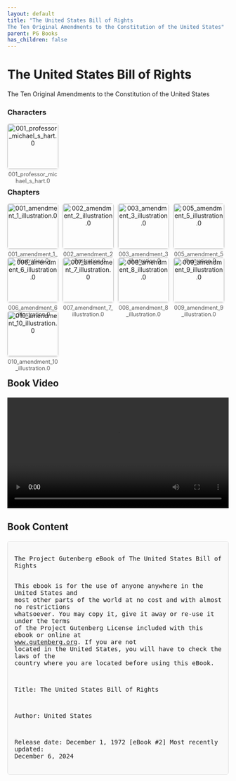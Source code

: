 ```yaml
---
layout: default
title: "The United States Bill of Rights
The Ten Original Amendments to the Constitution of the United States"
parent: PG Books
has_children: false
---
```



<style>
.image-gallery {
  display: flex;
  flex-wrap: wrap;
  justify-content: space-between;
  margin-bottom: 20px;
}

.image-row {
  display: flex;
  justify-content: flex-start;
  width: 100%;
  margin-bottom: 20px;
}

.image-item {
  width: 23%;
  margin-right: 2%;
  text-align: center;
}

.image-item:last-child {
  margin-right: 0;
}

.image-item img {
  width: 100%;
  height: auto;
  object-fit: cover;
  border-radius: 5px;
  box-shadow: 0 2px 4px rgba(0,0,0,0.1);
}

.image-item p {
  margin-top: 5px;
  font-size: 0.9em;
  color: #555;
}

.video-container {
  margin: 20px 0;
}

.book-content {
  max-height: 500px;
  overflow-y: auto;
  padding: 15px;
  border: 1px solid #ddd;
  border-radius: 5px;
  background-color: #f9f9f9;
  font-family: monospace;
  white-space: pre-wrap;
  margin-top: 20px;
}
</style>


# The United States Bill of Rights
The Ten Original Amendments to the Constitution of the United States

<h3>Characters</h3>
<div class="image-gallery">
<div class="image-row">
  <div class="image-item">
    <img src="../results/The United States Bill of Rights
The Ten Original Amendments to the Constitution of the United States/characters/001_professor_michael_s_hart.0.png" alt="001_professor_michael_s_hart.0">
    <p>001_professor_michael_s_hart.0</p>
  </div>
</div>
</div>

<h3>Chapters</h3>
<div class="image-gallery">
<div class="image-row">
  <div class="image-item">
    <img src="../results/The United States Bill of Rights
The Ten Original Amendments to the Constitution of the United States/chapters/001_amendment_1_illustration.0.png" alt="001_amendment_1_illustration.0">
    <p>001_amendment_1_illustration.0</p>
  </div>
  <div class="image-item">
    <img src="../results/The United States Bill of Rights
The Ten Original Amendments to the Constitution of the United States/chapters/002_amendment_2_illustration.0.png" alt="002_amendment_2_illustration.0">
    <p>002_amendment_2_illustration.0</p>
  </div>
  <div class="image-item">
    <img src="../results/The United States Bill of Rights
The Ten Original Amendments to the Constitution of the United States/chapters/003_amendment_3_illustration.0.png" alt="003_amendment_3_illustration.0">
    <p>003_amendment_3_illustration.0</p>
  </div>
  <div class="image-item">
    <img src="../results/The United States Bill of Rights
The Ten Original Amendments to the Constitution of the United States/chapters/005_amendment_5_illustration.0.png" alt="005_amendment_5_illustration.0">
    <p>005_amendment_5_illustration.0</p>
  </div>
</div>
<div class="image-row">
  <div class="image-item">
    <img src="../results/The United States Bill of Rights
The Ten Original Amendments to the Constitution of the United States/chapters/006_amendment_6_illustration.0.png" alt="006_amendment_6_illustration.0">
    <p>006_amendment_6_illustration.0</p>
  </div>
  <div class="image-item">
    <img src="../results/The United States Bill of Rights
The Ten Original Amendments to the Constitution of the United States/chapters/007_amendment_7_illustration.0.png" alt="007_amendment_7_illustration.0">
    <p>007_amendment_7_illustration.0</p>
  </div>
  <div class="image-item">
    <img src="../results/The United States Bill of Rights
The Ten Original Amendments to the Constitution of the United States/chapters/008_amendment_8_illustration.0.png" alt="008_amendment_8_illustration.0">
    <p>008_amendment_8_illustration.0</p>
  </div>
  <div class="image-item">
    <img src="../results/The United States Bill of Rights
The Ten Original Amendments to the Constitution of the United States/chapters/009_amendment_9_illustration.0.png" alt="009_amendment_9_illustration.0">
    <p>009_amendment_9_illustration.0</p>
  </div>
</div>
<div class="image-row">
  <div class="image-item">
    <img src="../results/The United States Bill of Rights
The Ten Original Amendments to the Constitution of the United States/chapters/010_amendment_10_illustration.0.png" alt="010_amendment_10_illustration.0">
    <p>010_amendment_10_illustration.0</p>
  </div>
</div>
</div>

<h2>Book Video</h2>
<div class="video-container">
  <video controls width="100%">
    <source src="../videos/The United States Bill of Rights
The Ten Original Amendments to the Constitution of the United States.mp4" type="video/mp4">
    Your browser does not support the video tag.
  </video>
</div>


## Book Content

<div class="book-content">
﻿The Project Gutenberg eBook of The United States Bill of Rights
    
This ebook is for the use of anyone anywhere in the United States and
most other parts of the world at no cost and with almost no restrictions
whatsoever. You may copy it, give it away or re-use it under the terms
of the Project Gutenberg License included with this ebook or online
at www.gutenberg.org. If you are not located in the United States,
you will have to check the laws of the country where you are located
before using this eBook.

Title: The United States Bill of Rights

Author: United States

Release date: December 1, 1972 [eBook #2]
                Most recently updated: December 6, 2024

Language: English



*** START OF THE PROJECT GUTENBERG EBOOK THE UNITED STATES BILL OF RIGHTS ***

**Welcome To The World of Free Plain Vanilla Electronic Texts**

**Etexts Readable By Both Humans and By Computers, Since 1971**

*These Etexts Prepared By Hundreds of Volunteers and Donations*


December, 1972  [Etext #2]


****The Project Gutenberg Etext of The U. S. Bill of Rights****
*******This file should be named 2.txt or 2.zip******

We apologize for the fact that the legal small print is longer,
and more complicated, than the Etext itself, our legal beagles,
of whom there are now a half dozen or so, insist this must be a
part of any Project Gutenberg Etext we post, for our protection
from the rest of the legal beagles out there.  The US has twice
as many lawyers as the rest of the world combined!

You are free to delete the headers and just keep the Etexts, we
are not free not to post it this way.  Again my apologies.  The
normal Project Gutenberg blurb has been deleted, you can get it
in this location in most Project Gutenberg Etexts.  Thanks,  mh


***START**THE SMALL PRINT!**FOR PUBLIC DOMAIN ETEXTS**START***
Why is this "Small Print!" statement here?  You know: lawyers.
They tell us you might sue us if there is something wrong with
your copy of this etext, even if you got it for free from
someone other than us, and even if what's wrong is not our
fault.  So, among other things, this "Small Print!" statement
disclaims most of our liability to you.  It also tells you how
you can distribute copies of this etext if you want to.

*BEFORE!* YOU USE OR READ THIS ETEXT
By using or reading any part of this PROJECT GUTENBERG-tm
etext, you indicate that you understand, agree to and accept
this "Small Print!" statement.  If you do not, you can receive
a refund of the money (if any) you paid for this etext by
sending a request within 30 days of receiving it to the person
you got it from.  If you received this etext on a physical
medium (such as a disk), you must return it with your request.

ABOUT PROJECT GUTENBERG-TM ETEXTS
This PROJECT GUTENBERG-tm etext, like most PROJECT GUTENBERG-
tm etexts, is a "public domain" work distributed by Professor
Michael S. Hart through the Project Gutenberg Association at
Illinois Benedictine College (the "Project").  Among other
things, this means that no one owns a United States copyright
on or for this work, so the Project (and you!) can copy and
distribute it in the United States without permission and
without paying copyright royalties.  Special rules, set forth
below, apply if you wish to copy and distribute this etext
under the Project's "PROJECT GUTENBERG" trademark.

To create these etexts, the Project expends considerable
efforts to identify, transcribe and proofread public domain
works.  Despite these efforts, the Project's etexts and any
medium they may be on may contain "Defects".  Among other
things, Defects may take the form of incomplete, inaccurate or
corrupt data, transcription errors, a copyright or other
intellectual property infringement, a defective or damaged
disk or other etext medium, a computer virus, or computer
codes that damage or cannot be read by your equipment.

LIMITED WARRANTY; DISCLAIMER OF DAMAGES
But for the "Right of Replacement or Refund" described below,
[1] the Project (and any other party you may receive this
etext from as a PROJECT GUTENBERG-tm etext) disclaims all
liability to you for damages, costs and expenses, including
legal fees, and [2] YOU HAVE NO REMEDIES FOR NEGLIGENCE OR
UNDER STRICT LIABILITY, OR FOR BREACH OF WARRANTY OR CONTRACT,
INCLUDING BUT NOT LIMITED TO INDIRECT, CONSEQUENTIAL, PUNITIVE
OR INCIDENTAL DAMAGES, EVEN IF YOU GIVE NOTICE OF THE
POSSIBILITY OF SUCH DAMAGES.

If you discover a Defect in this etext within 90 days of
receiving it, you can receive a refund of the money (if any)
you paid for it by sending an explanatory note within that
time to the person you received it from.  If you received it
on a physical medium, you must return it with your note, and
such person may choose to alternatively give you a replacement
copy.  If you received it electronically, such person may
choose to alternatively give you a second opportunity to
receive it electronically.

THIS ETEXT IS OTHERWISE PROVIDED TO YOU "AS-IS".  NO OTHER
WARRANTIES OF ANY KIND, EXPRESS OR IMPLIED, ARE MADE TO YOU AS
TO THE ETEXT OR ANY MEDIUM IT MAY BE ON, INCLUDING BUT NOT
LIMITED TO WARRANTIES OF MERCHANTABILITY OR FITNESS FOR A
PARTICULAR PURPOSE.

Some states do not allow disclaimers of implied warranties or
the exclusion or limitation of consequential damages, so the
above disclaimers and exclusions may not apply to you, and you
may have other legal rights.

INDEMNITY
You will indemnify and hold the Project, its directors,
officers, members and agents harmless from all liability, cost
and expense, including legal fees, that arise directly or
indirectly from any of the following that you do or cause:
[1] distribution of this etext, [2] alteration, modification,
or addition to the etext, or [3] any Defect.

DISTRIBUTION UNDER "PROJECT GUTENBERG-tm"
You may distribute copies of this etext electronically, or by
disk, book or any other medium if you either delete this
"Small Print!" and all other references to Project Gutenberg,
or:

[1]  Only give exact copies of it.  Among other things, this
     requires that you do not remove, alter or modify the
     etext or this "small print!" statement.  You may however,
     if you wish, distribute this etext in machine readable
     binary, compressed, mark-up, or proprietary form,
     including any form resulting from conversion by word pro-
     cessing or hypertext software, but only so long as
     *EITHER*:

     [*]  The etext, when displayed, is clearly readable, and
          does *not* contain characters other than those
          intended by the author of the work, although tilde
          (~), asterisk (*) and underline (_) characters may
          be used to convey punctuation intended by the
          author, and additional characters may be used to
          indicate hypertext links; OR

     [*]  The etext may be readily converted by the reader at
          no expense into plain ASCII, EBCDIC or equivalent
          form by the program that displays the etext (as is
          the case, for instance, with most word processors);
          OR

     [*]  You provide, or agree to also provide on request at
          no additional cost, fee or expense, a copy of the
          etext in its original plain ASCII form (or in EBCDIC
          or other equivalent proprietary form).

[2]  Honor the etext refund and replacement provisions of this
     "Small Print!" statement.

[3]  Pay a trademark license fee to the Project of 20% of the
     net profits you derive calculated using the method you
     already use to calculate your applicable taxes.  If you
     don't derive profits, no royalty is due.  Royalties are
     payable to "Project Gutenberg Association / Illinois
     Benedictine College" within the 60 days following each
     date you prepare (or were legally required to prepare)
     your annual (or equivalent periodic) tax return.

WHAT IF YOU *WANT* TO SEND MONEY EVEN IF YOU DON'T HAVE TO?
The Project gratefully accepts contributions in money, time,
scanning machines, OCR software, public domain etexts, royalty
free copyright licenses, and every other sort of contribution
you can think of.  Money should be paid to "Project Gutenberg
Association / Illinois Benedictine College".

This "Small Print!" by Charles B. Kramer, Attorney
Internet (72600.2026@compuserve.com); TEL: (212-254-5093)
*END*THE SMALL PRINT! FOR PUBLIC DOMAIN ETEXTS*Ver.04.29.93*END*


All of the original Project Gutenberg Etexts from the
1970's were produced in ALL CAPS, no lower case.  The
computers we used then didn't have lower case at all.

***

These original Project Gutenberg Etexts will be compiled into a file
containing them all, in order to improve the content ratios of Etext
to header material.

***



The United States Bill of Rights.

The Ten Original Amendments to the Constitution of the United States
Passed by Congress September 25, 1789
Ratified December 15, 1791



I

Congress shall make no law respecting an establishment of religion,
or prohibiting the free exercise thereof; or abridging the freedom of speech,
or of the press, or the right of the people peaceably to assemble,
and to petition the Government for a redress of grievances.


II

A well-regulated militia, being necessary to the security of a free State,
the right of the people to keep and bear arms, shall not be infringed.


III
No soldier shall, in time of peace be quartered in any house,
without the consent of the owner, nor in time of war,
but in a manner to be prescribed by law.


IV

The right of the people to be secure in their persons, houses, papers,
and effects, against unreasonable searches and seizures, shall not be violated,
and no Warrants shall issue, but upon probable cause, supported by oath
or affirmation, and particularly describing the place to be searched,
and the persons or things to be seized.


V

No person shall be held to answer for a capital, or otherwise infamous crime,
unless on a presentment or indictment of a Grand Jury, except in cases arising
in the ...

[Content truncated for display]
</div>
